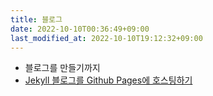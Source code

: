 ```yaml
---
title: 블로그
date: 2022-10-10T00:36:49+09:00
last_modified_at: 2022-10-10T19:12:32+09:00
---
```


- 블로그를 만들기까지
- [Jekyll 블로그를 Github Pages에 호스팅하기](Jekyll%20블로그를%20Github%20Pages에%20호스팅하기.md)